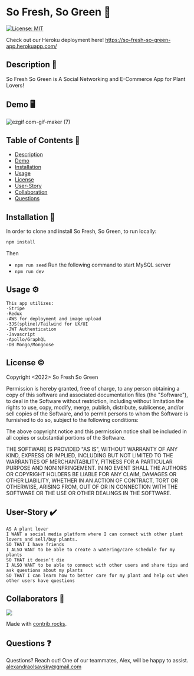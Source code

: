 # So Fresh, So Green :herb:
[![License: MIT](https://img.shields.io/badge/License-MIT-yellow.svg)](https://opensource.org/licenses/MIT)

Check out our Heroku deployment here!
https://so-fresh-so-green-app.herokuapp.com/

## Description :pencil:
So Fresh So Green is A Social Networking and E-Commerce App for Plant Lovers!

## Demo :desktop_computer:
![ezgif com-gif-maker (7)](https://user-images.githubusercontent.com/101853344/190841375-bfbae8ef-d82b-4818-9e06-1d3b594d685b.gif)


## Table of Contents :open_book:
- [Description](#description-pencil)
- [Demo](#demo-desktop_computer)
- [Installation](#installation-electricplug)
- [Usage](#usage-gear)
- [License](#license-copyright)
- [User-Story](#User-Story-heavy_check_mark)
- [Collaboration](#collaboration-handshake)
- [Questions](#questions-question)

## Installation :electric_plug:
In order to clone and install So Fresh, So Green, to run locally: 

```md
npm install
```
Then 
* `npm run seed`
Run the following command to start MySQL server
* `npm run dev`


## Usage :gear:
```
This app utilizes:
-Stripe
-Redux
-AWS for deployment and image upload
-3JS(spline)/Tailwind for UX/UI
-JWT Authentication
-Javascript
-Apollo/GraphQL
-DB Mongo/Mongoose
```

## License :copyright:
Copyright <2022> So Fresh So Green

Permission is hereby granted, free of charge, to any person obtaining a copy of this software and associated documentation files (the "Software"), to deal in the Software without restriction, including without limitation the rights to use, copy, modify, merge, publish, distribute, sublicense, and/or sell copies of the Software, and to permit persons to whom the Software is furnished to do so, subject to the following conditions:

The above copyright notice and this permission notice shall be included in all copies or substantial portions of the Software.

THE SOFTWARE IS PROVIDED "AS IS", WITHOUT WARRANTY OF ANY KIND, EXPRESS OR IMPLIED, INCLUDING BUT NOT LIMITED TO THE WARRANTIES OF MERCHANTABILITY, FITNESS FOR A PARTICULAR PURPOSE AND NONINFRINGEMENT. IN NO EVENT SHALL THE AUTHORS OR COPYRIGHT HOLDERS BE LIABLE FOR ANY CLAIM, DAMAGES OR OTHER LIABILITY, WHETHER IN AN ACTION OF CONTRACT, TORT OR OTHERWISE, ARISING FROM, OUT OF OR IN CONNECTION WITH THE SOFTWARE OR THE USE OR OTHER DEALINGS IN THE SOFTWARE.

## User-Story :heavy_check_mark:
```
AS A plant lover
I WANT a social media platform where I can connect with other plant lovers and sell/buy plants.
SO THAT I have friends
I ALSO WANT to be able to create a watering/care schedule for my plants
SO THAT it doesn’t die
I ALSO WANT to be able to connect with other users and share tips and ask questions about my plants
SO THAT I can learn how to better care for my plant and help out when other users have questions
```
## Collaborators :handshake:
<a href="https://github.com/So-Fresh-So-Green/so-fresh-so-green/graphs/contributors">
  <img src="https://contrib.rocks/image?repo=So-Fresh-So-Green/so-fresh-so-green" />
</a>

Made with [contrib.rocks](https://contrib.rocks).

## Questions :question:
Questions? Reach out! One of our teammates, Alex, will be happy to assist. alexandraolsavsky@gmail.com
